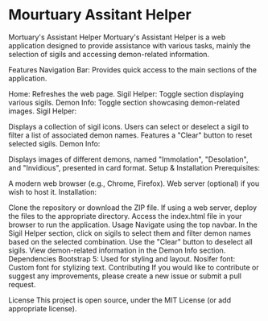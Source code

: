 # Mourtuary Assitant Helper

Mortuary's Assistant Helper
Mortuary's Assistant Helper is a web application designed to provide assistance with various tasks, mainly the selection of sigils and accessing demon-related information.

Features
Navigation Bar: Provides quick access to the main sections of the application.

Home: Refreshes the web page.
Sigil Helper: Toggle section displaying various sigils.
Demon Info: Toggle section showcasing demon-related images.
Sigil Helper:

Displays a collection of sigil icons.
Users can select or deselect a sigil to filter a list of associated demon names.
Features a "Clear" button to reset selected sigils.
Demon Info:

Displays images of different demons, named "Immolation", "Desolation", and "Invidious", presented in card format.
Setup & Installation
Prerequisites:

A modern web browser (e.g., Chrome, Firefox).
Web server (optional) if you wish to host it.
Installation:

Clone the repository or download the ZIP file.
If using a web server, deploy the files to the appropriate directory.
Access the index.html file in your browser to run the application.
Usage
Navigate using the top navbar.
In the Sigil Helper section, click on sigils to select them and filter demon names based on the selected combination.
Use the "Clear" button to deselect all sigils.
View demon-related information in the Demon Info section.
Dependencies
Bootstrap 5: Used for styling and layout.
Nosifer font: Custom font for stylizing text.
Contributing
If you would like to contribute or suggest any improvements, please create a new issue or submit a pull request.

License
This project is open source, under the MIT License (or add appropriate license).
 
